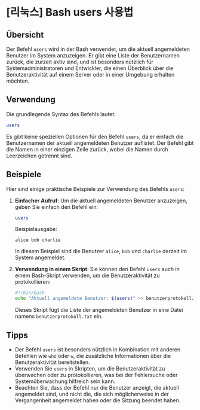 # [리눅스] Bash users 사용법

## Übersicht
Der Befehl `users` wird in der Bash verwendet, um die aktuell angemeldeten Benutzer im System anzuzeigen. Er gibt eine Liste der Benutzernamen zurück, die zurzeit aktiv sind, und ist besonders nützlich für Systemadministratoren und Entwickler, die einen Überblick über die Benutzeraktivität auf einem Server oder in einer Umgebung erhalten möchten.

## Verwendung
Die grundlegende Syntax des Befehls lautet:

```bash
users
```

Es gibt keine speziellen Optionen für den Befehl `users`, da er einfach die Benutzernamen der aktuell angemeldeten Benutzer auflistet. Der Befehl gibt die Namen in einer einzigen Zeile zurück, wobei die Namen durch Leerzeichen getrennt sind.

## Beispiele
Hier sind einige praktische Beispiele zur Verwendung des Befehls `users`:

1. **Einfacher Aufruf**:
   Um die aktuell angemeldeten Benutzer anzuzeigen, geben Sie einfach den Befehl ein:

   ```bash
   users
   ```

   Beispielausgabe:
   ```
   alice bob charlie
   ```

   In diesem Beispiel sind die Benutzer `alice`, `bob` und `charlie` derzeit im System angemeldet.

2. **Verwendung in einem Skript**:
   Sie können den Befehl `users` auch in einem Bash-Skript verwenden, um die Benutzeraktivität zu protokollieren:

   ```bash
   #!/bin/bash
   echo "Aktuell angemeldete Benutzer: $(users)" >> benutzerprotokoll.txt
   ```

   Dieses Skript fügt die Liste der angemeldeten Benutzer in eine Datei namens `benutzerprotokoll.txt` ein.

## Tipps
- Der Befehl `users` ist besonders nützlich in Kombination mit anderen Befehlen wie `who` oder `w`, die zusätzliche Informationen über die Benutzeraktivität bereitstellen.
- Verwenden Sie `users` in Skripten, um die Benutzeraktivität zu überwachen oder zu protokollieren, was bei der Fehlersuche oder Systemüberwachung hilfreich sein kann.
- Beachten Sie, dass der Befehl nur die Benutzer anzeigt, die aktuell angemeldet sind, und nicht die, die sich möglicherweise in der Vergangenheit angemeldet haben oder die Sitzung beendet haben.